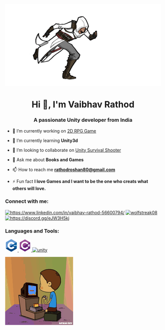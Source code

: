 ![](https://github.com/Wolfstreak25/Wolfstreak25/blob/main/Assassin_run.gif)  
<h1 align="center">Hi 👋, I'm Vaibhav Rathod</h1>

<h3 align="center">A passionate Unity developer from India</h3>

- 🔭 I’m currently working on [2D RPG Game](https://github.com/Wolfstreak25/MAT-ActionRPG)
- 🌱 I’m currently learning **Unity3d**

- 👯 I’m looking to collaborate on [Unity Survival Shooter](https://github.com/Wolfstreak25/MAT-Survival)

- 💬 Ask me about **Books and Games**

- 📫 How to reach me **rathodroshan80@gmail.com**

- ⚡ Fun fact **I love Games and I want to be the one who creats what others will love.**

<h3 align="left">Connect with me:</h3>
<p align="left">
<a href="https://www.linkedin.com/in/vaibhav-rathod-56600794/" target="blank"><img align="center" src="https://raw.githubusercontent.com/rahuldkjain/github-profile-readme-generator/master/src/images/icons/Social/linked-in-alt.svg" alt="https://www.linkedin.com/in/vaibhav-rathod-56600794/" height="30" width="40" /></a>
<a href="https://www.youtube.com/channel/UCIhG3ATlNCrxjF7rSpLUZew" target="blank"><img align="center" src="https://raw.githubusercontent.com/rahuldkjain/github-profile-readme-generator/master/src/images/icons/Social/youtube.svg" alt="wolfstreak08" height="30" width="40" /></a>
<a href="https://discord.gg/https://discord.gg/eJW3H5kj" target="blank"><img align="center" src="https://raw.githubusercontent.com/rahuldkjain/github-profile-readme-generator/master/src/images/icons/Social/discord.svg" alt="https://discord.gg/eJW3H5kj" height="30" width="40" /></a>
</p>

<h3 align="left">Languages and Tools:</h3>
<p align="left"> <a href="https://www.w3schools.com/cpp/" target="_blank" rel="noreferrer"> <img src="https://raw.githubusercontent.com/devicons/devicon/master/icons/cplusplus/cplusplus-original.svg" alt="cplusplus" width="40" height="40"/> </a> <a href="https://www.w3schools.com/cs/" target="_blank" rel="noreferrer"> <img src="https://raw.githubusercontent.com/devicons/devicon/master/icons/csharp/csharp-original.svg" alt="csharp" width="40" height="40"/> </a> <a href="https://unity.com/" target="_blank" rel="noreferrer"> <img src="https://www.vectorlogo.zone/logos/unity3d/unity3d-icon.svg" alt="unity" width="40" height="40"/> </a> </p>

![](https://github.com/Wolfstreak25/Wolfstreak25/blob/main/rage-game-over.gif)
